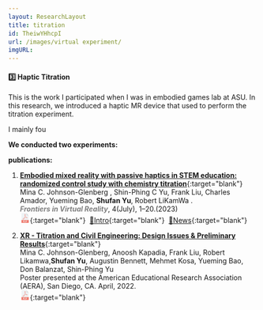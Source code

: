 ```yaml
---
layout: ResearchLayout
title: titration
id: TheiwYHhcpI
url: /images/virtual experiment/
imgURL: 
---
```


#### 3️⃣ Haptic Titration 
This is the work I participated when I was in embodied games lab at ASU. In this research, we introduced a haptic MR device that used to perform the titration experiment.

I mainly fou

**We conducted two experiments:**


**publications:**
1. [**Embodied mixed reality with passive haptics in STEM education: randomized control study with chemistry titration**](https://www.frontiersin.org/articles/10.3389/frvir.2023.1047833/full){:target="blank"}<br>Mina C. Johnson-Glenberg , Shin-Phing C Yu, Frank Liu, Charles Amador, Yueming Bao, **Shufan Yu**, Robert LiKamWa . <br> ***<font color="grey">Frontiers in Virtual Reality</font>***, 4(July), 1–20.(2023)<br> [<img src="/images/icons/pdf-file.png"  width="20" height="20">](/mypaper/Journal/Johnson-Glenberg%20et%20al.%20-%202023%20-%20Embodied%20mixed%20reality%20with%20passive%20haptics%20in%20STEM%20education%20randomized%20control%20study%20with%20chemistry%20t.pdf){:target="blank"}&nbsp;&nbsp;[🌠Intro](https://meteor.ame.asu.edu/projects/titration/index.html){:target="blank"}&nbsp;&nbsp;[📰News](https://news.asu.edu/20231013-discoveries-new-class-chemistry-experiments?fbclid=IwAR3DlGVYHhnMtP6oh88mQnpcJJfxGOZZxP7VKoMZEKbdGoCW_AF7GDf8MMA_aem_AZVXUjh9ArqwgBltvozV9Iv0bLrfmUjz9PyGER0gC3_ybHPYPuyVLPH1OopTpLmR-Vk&mibextid=Zxz2cZ){:target="blank"}

2. [**XR - Titration and Civil Engineering: Design Issues & Preliminary Results**](https://www.aera.net/Publications/i-Presentation-Gallery){:target="blank"}<br> Mina C. Johnson-Glenberg, Anoosh Kapadia, Frank Liu, Robert Likamwa,**Shufan Yu**, Augustin Bennett, Mehmet Kosa, Yueming Bao, Don Balanzat, Shin-Phing Yu<br> Poster presented at the American Educational Research Association (AERA), San Diego, CA. April, 2022.<br> [<img src="/images/icons/pdf-file.png"  width="20" height="20">](/mypaper/Posters/AERA%20Poster%202022v2%20(1).pdf){:target="blank"}

